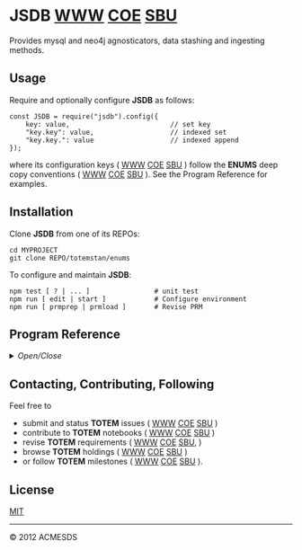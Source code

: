 # JSDB [WWW](https://github.com/totemstan/jsdb)  [COE](https://sc.appdev.proj.coe/acmesds/jsdb)  [SBU](https://gitlab.west.nga.ic.gov/acmesds/jsdb)

Provides mysql and neo4j agnosticators, data stashing and ingesting methods.

## Usage

Require and optionally configure **JSDB** as follows:

	const JSDB = require("jsdb").config({
		key: value, 						// set key
		"key.key": value, 					// indexed set
		"key.key.": value					// indexed append
	});
	
where its configuration keys (
[WWW](http://totem.zapto.org/shares/prm/totem/index.html) 
[COE](https://totem.west.ile.nga.ic.gov/shares/prm/totem/index.html) 
[SBU](https://totem.nga.mil/shares/prm/totem/index.html)
)
follow the **ENUMS** deep copy conventions (
[WWW](https://github.com/totemstan/enum) 
[COE](https://sc.appdev.proj.coe/acmesds/enum) 
[SBU](https://gitlab.west.nga.ic.gov/acmesds/enum)
).
See the Program Reference for examples.
	
## Installation

Clone **JSDB** from one of its REPOs:

	cd MYPROJECT
	git clone REPO/totemstan/enums

To configure and maintain **JSDB**:

	npm test [ ? | ... ]				# unit test
	npm run [ edit | start ]			# Configure environment
	npm run [ prmprep | prmload ]		# Revise PRM

## Program Reference
<details>
<summary>
<i>Open/Close</i>
</summary>
## Modules

<dl>
<dt><a href="#module_JSDB">JSDB</a></dt>
<dd><p>Provides mysql and neo4j agnosticators.
This module documented in accordance with <a href="https://jsdoc.app/">jsdoc</a>.</p>
</dd>
</dl>

## Functions

<dl>
<dt><a href="#parseWild">parseWild()</a></dt>
<dd></dd>
</dl>

<a name="module_JSDB"></a>

## JSDB
Provides mysql and neo4j agnosticators.
This module documented in accordance with [jsdoc](https://jsdoc.app/).

**Requires**: <code>module:[enums](https://github.com/totemstan/enums)</code>, <code>module:[cluster](https://nodejs.org/docs/latest/api/)</code>, <code>module:[os](https://nodejs.org/docs/latest/api/)</code>, <code>module:[fs](https://nodejs.org/docs/latest/api/)</code>  
**Author**: [ACMESDS](https://totemstan.github.io)

### Dataset Dependencies

	openv.hawks Queried for moderaters when journalling a dataset.
	openv.journal	Updated with changes when journalling enabled.
	openv.locks Updated when record locks used (e.g. using forms).
	openv.files Databrick files when saving stashes
	openv._stats Databrick stats when saving stashes
	openv.events For storing event data during saving stashes
	openv.profile Client information to manage task queues
	openv.queues Task queues managed by regulator
	openv.cache Place to cache data

### Env Dependencies

	URL_MYSQL=http://$KEY_MYSQL@localhost:3306
	URL_NEO4J=http://$KEY_NEO4J@localhost:7474
	URL_TXMAIL=http://$KEY_TXMAIL@smtp.comcast.net:587
	URL_RXMAIL=
	URL_LEXNEX=https:$KEY_LEXNEX//services-api.lexisnexis.com/v1/  
**Example**  
```js
### Require JSDB
	const {neoThread, cyper, config} = JSDB = require("jsdb");
```
**Example**  
```js
### Configure the mysql emitters and database
	config({ 
	
		emit:  (crude,parms) => {  // method to broadcast changes to other socket.io clients
		}, 
		
		mysql : {	// 	database connection parms
			host: ...
			user: ...
			pass: ...
		}

	});
```
**Example**  
```js
### Classic mysql access
	sqlThread( sql => {
	
		// classic query

		sql.query( "...", [ ... ], (err,info) => {
		});
		
		// crud helpers:

		sql.Index(ds, query, (keys,jsons) => { ... })
		sql.Delete(ds,where, (err,info) => { ... })
		sql.Update(ds,where,body,(err,info) => { ... })
		sql.Insert (ds,body,(err,info) => { ... } )
		sql.Select(ds, index, where, opts, (err,recs) => { ... })

		// there are also various enumerators and other utility functions.

	});
```
**Example**  
```js
### Somewhat experimental method to access mysql datasets by context
	sqlThread( sql => {
	
		sql.context( {ds1:ATTRIBUTES, ds2:ATTRIBUTES, ... }, ctx => {

			const {ds1,ds2, ... } = ctx;

		});
		
	});

where dsN are datasets having context ATTRIBUTES = {key:value, ... } described below. 

Using dataset contexts, **JSDB** permits queries of the form:

	ds.rec = { FIELD:VALUE, ... }			// update matched record(s) 
	ds.rec = [ {...}, {...}, ... ]			// insert record(s)
	ds.rec = null 							// delete matched record(s)
	ds.rec = function CB(recs,me) {...}		// select matched record(s)

or like this:

	ds.res = callback() { ... }
	ds.data = [ ... ]
	ds.rec = CRUDE

or in record-locked mode using:

	ds.rec = "lock.select"
	ds.rec = "lock.delete"
	ds.rec = "lock.update"
	ds.rec = "lock.insert"

Dataset ATTRIBUTES = { key: value, ... } provide SQL agnostication:

	table: 	DB.TABLE || TABLE
	where: 	[ FIELD, FIELD, ... ] | { CLAUSE:null, nlp:PATTERN, bin:PATTERN, qex:PATTERN, has:PATTERN, like:PATTERN, FIELD:VALUE, FIELD:[MIN,MAX], ...} | CLAUSE
	res: 	function CB(ds) {...}
	having: [ FIELD, VALUE ] | [ FIELD, MIN, MAX ] | {FIELD:VALUE, CLAUSE:null, FIELD:[MIN,MAX], ...} | CLAUSE
	order: 	[ {FIELD:ORDER, ...}, {property:FIELD, direction:ORDER}, FIELD, ...] | "FIELD, ..."
	group: 	[ FIELD, ...] | "FIELD, ..."
	limit: 	[ START, COUNT ] | {start:START, count:COUNT} | "START,COUNT"
	index:	[ FIELD, ... ] | "FIELD, ... " | { has:PATTERN, nlp:PATTERN, bin:PATTERN, qex:PATTERN, browse:"FIELD,...", pivot: "FIELD,..." }

In addition, update journalling, search tracking, query broadcasting, and auto field conversion is 
supported using these ATTRIBUTES:

	unsafeok: 	[true] | false 		// allow potentially unsafe queries
	trace: [true] | false			// trace queries
	journal: true | [false] 		// enable table journalling
	search: "field,field,..." 		// define fulltext search fields
	track: true | [false] 		// enable search tracking
	ag: "..." 		// aggregate where/having with least(?,1), greatest(?,0), sum(?), ...

The select query will callback the CB = [each || all || clone || trace] handler with each/all record(s) matched 
by .where, indexed by  .index, ordered by .order ordering, grouped by .group, filtered by .having 
and limited by .limit ATTRIBUTES.  Select will search for PATTERN 
using its index.nlp (natural language parse), index.bin (binary mode), index.qex (query expansion), 
or group recording according to its index.browse (file navigation) or index.pivot (joint statistics).

Non-select queries will broadcast a change to all clients if a where.ID is presented (and an emiitter
was configured), and will journal the change when jounalling is enabled.
```
**Example**  
```js
### Access the neo4j database
	neoThread( neo => {	
		neo.cypher( "...", [ ... ], (err,recs) => {
		});
	});
```
**Example**  
```js
### Create dataset on a new sql thread
	sqlThread( sql => {
	
		var ds = new JSDB.DS(sql,{
			table:"test.x", 
			rec: (recs) => console.log(recs) 
		});
		
	});
	
```
**Example**  
```js
### Create dataset and access each record
	var ds = new JSDB.DS(sql,{
		table:"test.x",
		limit:[0,1],
		rec: function each(rec) {console.log(rec)}
	});
		
	var ds = new JSDB.DS(sql,{
		table:"test.x",
		trace:1,
		where:{ x: "x=12" },
		rec: function each(rec) {console.log(rec)}});
		
	var ds = new JSDB.DS(sql,{
		table:"test.x",
		trace:1,
		where:{ a: "a = 0.5"},
		rec: function each(rec) {console.log(rec)}
	});
	
	var ds = new JSDB.DS(sql,{
		table:"test.x",
		trace:1,
		where:{ a: "a<30"},
		rec: function each(rec) {console.log(rec)}
	});
	
```
**Example**  
```js
### Create dataset and access all records
	var ds = new JSDB.DS(sql,{
		table:"test.x",
		trace:1,
		where:{
			a: "a<30", 
			b: "b!=0",
			x: "x like '%find%'",
			ID: "ID=5"},
		rec: (recs) => console.log(recs)
	});
	
	var ds = new JSDB.DS(sql,{
		table:"test.x",
		trace:1,
		order:[{property:"a",direction:"asc"}],
		rec: (recs) => console.log(recs)
	});
	
	var ds = new JSDB.DS(sql,{
		table:"test.x",
		trace:1,
		index:{pivot:"root"},
		group:"a,b",
		rec: (recs) => console.log(recs)
	});
	
```
**Example**  
```js
### Select ds record(s) matched by ds.where
	ds.where = {ID: "ID=1"};
	ds.rec = (rec) => console.log(rec);
	
```
**Example**  
```js
### Delete ds record(s) matched by ds.where
	ds.where = {ID:"ID=2"}
	ds.rec = null
	
```
**Example**  
```js
### Update ds record(s) matched by ds.where
	ds.where = null
	ds.rec = [{a:1,b:2,ds:"hello"},{a:10,b:20,x:"there"}]
	ds.where = {ID: "ID=3"}
	ds.rec = {a:100} 
```

* [JSDB](#module_JSDB)
    * _static_
        * [.dsAttrs](#module_JSDB.dsAttrs)
        * [.savers](#module_JSDB.savers)
        * [.dropCard](#module_JSDB.dropCard)
        * [.queues](#module_JSDB.queues)
        * [.errors](#module_JSDB.errors)
        * [.attrs](#module_JSDB.attrs)
        * [.config(opts, cb)](#module_JSDB.config)
        * [.sqlEach()](#module_JSDB.sqlEach)
        * [.sqlAll()](#module_JSDB.sqlAll)
        * [.sqlFirst()](#module_JSDB.sqlFirst)
        * [.sqlContext()](#module_JSDB.sqlContext)
    * _inner_
        * [~getContext()](#module_JSDB..getContext)
        * [~getKeys()](#module_JSDB..getKeys)
        * [~getKeysFull()](#module_JSDB..getKeysFull)
        * [~getJsons()](#module_JSDB..getJsons)
        * [~getTexts()](#module_JSDB..getTexts)
        * [~getSearchables()](#module_JSDB..getSearchables)
        * [~getGeometries()](#module_JSDB..getGeometries)
        * [~getTables()](#module_JSDB..getTables)
        * [~context()](#module_JSDB..context)
        * [~cache()](#module_JSDB..cache)
        * [~beginBulk()](#module_JSDB..beginBulk)
        * [~endBulk()](#module_JSDB..endBulk)
        * [~flattenCatalog()](#module_JSDB..flattenCatalog)
        * [~forFirst()](#module_JSDB..forFirst)
        * [~forEach()](#module_JSDB..forEach)
        * [~forAll()](#module_JSDB..forAll)
        * [~Index(ds, query, cb)](#module_JSDB..Index)
        * [~Delete(ds, where, cb)](#module_JSDB..Delete)
        * [~Update(ds, where, body, cb)](#module_JSDB..Update)
        * [~Insert(ds, body, cb)](#module_JSDB..Insert)
        * [~Select(ds, index, where, opts, cb)](#module_JSDB..Select)
        * [~ingestFile(path, opts, cb)](#module_JSDB..ingestFile)
        * [~serial()](#module_JSDB..serial)
        * [~saveContext()](#module_JSDB..saveContext)
            * [~saveEvents(sql, evs, ctx, cb)](#module_JSDB..saveContext..saveEvents)
                * [~stashify(evs, watchKey, targetPrefix, ctx, stash, cb)](#module_JSDB..saveContext..saveEvents..stashify)
        * [~cypher()](#module_JSDB..cypher)
        * [~clearNet()](#module_JSDB..clearNet)
        * [~saveNodes()](#module_JSDB..saveNodes)
        * [~findAssoc()](#module_JSDB..findAssoc)
        * [~saveNet()](#module_JSDB..saveNet)
        * [~saveEdges()](#module_JSDB..saveEdges)

<a name="module_JSDB.dsAttrs"></a>

### JSDB.dsAttrs
Reserved for dataset attributes

**Kind**: static property of [<code>JSDB</code>](#module_JSDB)  
**Cfg**: <code>Object</code>  
<a name="module_JSDB.savers"></a>

### JSDB.savers
**Kind**: static property of [<code>JSDB</code>](#module_JSDB)  
**Cfg**: <code>Object</code>  
<a name="module_JSDB.dropCard"></a>

### JSDB.dropCard
**Kind**: static property of [<code>JSDB</code>](#module_JSDB)  
**Cfg**: <code>Object</code>  
<a name="module_JSDB.queues"></a>

### JSDB.queues
**Kind**: static property of [<code>JSDB</code>](#module_JSDB)  
**Cfg**: <code>Object</code>  
<a name="module_JSDB.errors"></a>

### JSDB.errors
**Kind**: static property of [<code>JSDB</code>](#module_JSDB)  
**Cfg**: <code>Object</code>  
<a name="module_JSDB.attrs"></a>

### JSDB.attrs
**Kind**: static property of [<code>JSDB</code>](#module_JSDB)  
**Cfg**: <code>Object</code>  
<a name="module_JSDB.config"></a>

### JSDB.config(opts, cb)
Configure JSDB with provided options with optional callback

**Kind**: static method of [<code>JSDB</code>](#module_JSDB)  

| Param | Type | Description |
| --- | --- | --- |
| opts | <code>Object</code> | Options |
| cb | <code>function</code> | callback(sql || null) with sql pooling thread |

<a name="module_JSDB.sqlEach"></a>

### JSDB.sqlEach()
**Kind**: static method of [<code>JSDB</code>](#module_JSDB)  
<a name="module_JSDB.sqlAll"></a>

### JSDB.sqlAll()
**Kind**: static method of [<code>JSDB</code>](#module_JSDB)  
<a name="module_JSDB.sqlFirst"></a>

### JSDB.sqlFirst()
**Kind**: static method of [<code>JSDB</code>](#module_JSDB)  
<a name="module_JSDB.sqlContext"></a>

### JSDB.sqlContext()
**Kind**: static method of [<code>JSDB</code>](#module_JSDB)  
<a name="module_JSDB..getContext"></a>

### JSDB~getContext()
**Kind**: inner method of [<code>JSDB</code>](#module_JSDB)  
<a name="module_JSDB..getKeys"></a>

### JSDB~getKeys()
**Kind**: inner method of [<code>JSDB</code>](#module_JSDB)  
<a name="module_JSDB..getKeysFull"></a>

### JSDB~getKeysFull()
**Kind**: inner method of [<code>JSDB</code>](#module_JSDB)  
<a name="module_JSDB..getJsons"></a>

### JSDB~getJsons()
**Kind**: inner method of [<code>JSDB</code>](#module_JSDB)  
<a name="module_JSDB..getTexts"></a>

### JSDB~getTexts()
**Kind**: inner method of [<code>JSDB</code>](#module_JSDB)  
<a name="module_JSDB..getSearchables"></a>

### JSDB~getSearchables()
**Kind**: inner method of [<code>JSDB</code>](#module_JSDB)  
<a name="module_JSDB..getGeometries"></a>

### JSDB~getGeometries()
**Kind**: inner method of [<code>JSDB</code>](#module_JSDB)  
<a name="module_JSDB..getTables"></a>

### JSDB~getTables()
**Kind**: inner method of [<code>JSDB</code>](#module_JSDB)  
<a name="module_JSDB..context"></a>

### JSDB~context()
**Kind**: inner method of [<code>JSDB</code>](#module_JSDB)  
<a name="module_JSDB..cache"></a>

### JSDB~cache()
Implements generic cache.  Looks for cache given opts.key and, if found, returns cached results on cb(results);
otherwse, if not found, returns results via opts.make(probeSite, opts.parms, cb).  If cacheing fails, then opts.default 
is returned.  The returned results will always contain a results.ID for its cached ID.  If a opts.default is not provided,
then the cb callback in not made.

**Kind**: inner method of [<code>JSDB</code>](#module_JSDB)  
<a name="module_JSDB..beginBulk"></a>

### JSDB~beginBulk()
**Kind**: inner method of [<code>JSDB</code>](#module_JSDB)  
<a name="module_JSDB..endBulk"></a>

### JSDB~endBulk()
**Kind**: inner method of [<code>JSDB</code>](#module_JSDB)  
<a name="module_JSDB..flattenCatalog"></a>

### JSDB~flattenCatalog()
Flatten entire database for searching the catalog.  Need to rework using serial

**Kind**: inner method of [<code>JSDB</code>](#module_JSDB)  
<a name="module_JSDB..forFirst"></a>

### JSDB~forFirst()
**Kind**: inner method of [<code>JSDB</code>](#module_JSDB)  
<a name="module_JSDB..forEach"></a>

### JSDB~forEach()
**Kind**: inner method of [<code>JSDB</code>](#module_JSDB)  
<a name="module_JSDB..forAll"></a>

### JSDB~forAll()
**Kind**: inner method of [<code>JSDB</code>](#module_JSDB)  
<a name="module_JSDB..Index"></a>

### JSDB~Index(ds, query, cb)
Index records.

**Kind**: inner method of [<code>JSDB</code>](#module_JSDB)  

| Param | Type | Description |
| --- | --- | --- |
| ds | <code>String</code> | name of dataset table |
| query | <code>Object</code> | hash of search options {"=": {....}, ">": {....}, ....} |
| cb | <code>function</code> | callback(keys,jsons) |

<a name="module_JSDB..Delete"></a>

### JSDB~Delete(ds, where, cb)
Delete records.

**Kind**: inner method of [<code>JSDB</code>](#module_JSDB)  

| Param | Type | Description |
| --- | --- | --- |
| ds | <code>String</code> | name of dataset table |
| where | <code>Object</code> | hash of search options {"=": {....}, ">": {....}, ....} |
| cb | <code>function</code> | callback(err,info) |

<a name="module_JSDB..Update"></a>

### JSDB~Update(ds, where, body, cb)
Update records.

**Kind**: inner method of [<code>JSDB</code>](#module_JSDB)  

| Param | Type | Description |
| --- | --- | --- |
| ds | <code>String</code> | name of dataset table |
| where | <code>Object</code> | hash of search options {"=": {....}, ">": {....}, ....} |
| body | <code>Object</code> | data for update |
| cb | <code>function</code> | callback(err,info) |

<a name="module_JSDB..Insert"></a>

### JSDB~Insert(ds, body, cb)
Insert records.

**Kind**: inner method of [<code>JSDB</code>](#module_JSDB)  

| Param | Type | Description |
| --- | --- | --- |
| ds | <code>String</code> | name of dataset table |
| body | <code>Object</code> | data for insert |
| cb | <code>function</code> | callback(err,info) |

<a name="module_JSDB..Select"></a>

### JSDB~Select(ds, index, where, opts, cb)
Select records.

**Kind**: inner method of [<code>JSDB</code>](#module_JSDB)  

| Param | Type | Description |
| --- | --- | --- |
| ds | <code>String</code> | name of dataset table |
| index | <code>Object</code> | hash of { "TO":"FROM", "TO":"STORE$KEY", ....} keys to select |
| where | <code>Object</code> | hash of search options {"=": {....}, ">": {....}, ....} |
| opts | <code>Object</code> | limit,offset,client,pivot,browse,sort options |
| cb | <code>function</code> | callback(err,recs) |

<a name="module_JSDB..ingestFile"></a>

### JSDB~ingestFile(path, opts, cb)
Ingest a comma-delimited, column-headered stream at path using the supplied
streaming options.  Records are inserted into the sql target table defined 
by the path = /.../target.type.  The keys="recKey:asKey sqlType,..." defines
how record values are stored.

**Kind**: inner method of [<code>JSDB</code>](#module_JSDB)  

| Param | Type | Description |
| --- | --- | --- |
| path | <code>String</code> | source file |
| opts | <code>Object</code> | {keys,comma,newline,limit,as,batch} streaming options |
| cb | <code>function</code> | Callback([record,...]) |

<a name="module_JSDB..serial"></a>

### JSDB~serial()
Serialize a select query.

**Kind**: inner method of [<code>JSDB</code>](#module_JSDB)  
**Example**  
```js
sql.serial({
		ds1: "SELECT ... ",
		ds2: "SELECT ... ", ...
		ds3: "/dataset?...", 
		ds4: "/dataset?...", ...
	}, ctx, ctx => {
		// ctx[ ds1 || ds2 || ... ] records
	});
```
<a name="module_JSDB..saveContext"></a>

### JSDB~saveContext()
Aggregate and save events evs = [ev, ...] || { } under direction of the 
supplied context ctx = { Save: { ... }, Ingest: true||false, Export: true||false,
... }.  Stashify is used to 
aggreagate data using [ev, ...].stashify( "at", "Save_", ctx ) where events ev = 
{ at: KEY, A: a1, B: b1, ... } || { x: x1, y: y1 } are saved in Save_KEY = 
{A: [a1, a2,  ...], B: [b1, b2, ...], ...} iff Save_KEY is in the supplied ctx.

**Kind**: inner method of [<code>JSDB</code>](#module_JSDB)  

* [~saveContext()](#module_JSDB..saveContext)
    * [~saveEvents(sql, evs, ctx, cb)](#module_JSDB..saveContext..saveEvents)
        * [~stashify(evs, watchKey, targetPrefix, ctx, stash, cb)](#module_JSDB..saveContext..saveEvents..stashify)

<a name="module_JSDB..saveContext..saveEvents"></a>

#### saveContext~saveEvents(sql, evs, ctx, cb)
Stash aggregated events evs = { at: "AT", ... } into context Save_AT keys then callback cb
with remaining events.

**Kind**: inner method of [<code>saveContext</code>](#module_JSDB..saveContext)  

| Param | Type | Description |
| --- | --- | --- |
| sql | <code>object</code> | sql connection |
| evs | <code>object</code> | events to be saved |
| ctx | <code>object</code> | notebook context |
| cb | <code>function</code> | callback(ev,stat) |

<a name="module_JSDB..saveContext..saveEvents..stashify"></a>

##### saveEvents~stashify(evs, watchKey, targetPrefix, ctx, stash, cb)
Aggregate ctx keys into optional Save_KEY stashes such that:

	[	
		{ at: "KEY", A: a1, B: b1, ... }, 
		{ at: "KEY", A: a2, B: b2, ... }, ... 
		{ x: x1, y: y1 },
		{ x: x2, y: y2 },	...
	].stashify( "at", "Save_", {Save_KEY: {}, ...} , stash, cb )

creates stash.Save_KEY = {A: [a1, a2,  ...], B: [b1, b2, ...], ...} iff Save_KEY is in the
supplied context ctx.   If no stash.rem is provided by the ctx, the {x, y, ...} are 
appended (w/o aggregation) to stash.remainder. Conversely, if ctx contains a stash.rem, 
the {x, y, ...} are aggregated to stash.rem.

**Kind**: inner method of [<code>saveEvents</code>](#module_JSDB..saveContext..saveEvents)  

| Param | Type | Description |
| --- | --- | --- |
| evs | <code>object</code> | events to be saved |
| watchKey | <code>String</code> | this = [ { watchKey:"KEY", x:X, y: Y, ...}, ... } |
| targetPrefix | <code>String</code> | stash = { (targetPrefix + watchKey): { x: [X,...], y: [Y,...], ... }, ... } |
| ctx | <code>Object</code> | plugin context keys |
| stash | <code>Object</code> | refactored output suitable for a Save_KEY |
| cb | <code>function</code> | callback(ev,stat) returns refactored result to put into stash |

<a name="module_JSDB..cypher"></a>

### JSDB~cypher()
**Kind**: inner method of [<code>JSDB</code>](#module_JSDB)  
<a name="module_JSDB..clearNet"></a>

### JSDB~clearNet()
**Kind**: inner method of [<code>JSDB</code>](#module_JSDB)  
<a name="module_JSDB..saveNodes"></a>

### JSDB~saveNodes()
**Kind**: inner method of [<code>JSDB</code>](#module_JSDB)  
<a name="module_JSDB..findAssoc"></a>

### JSDB~findAssoc()
**Kind**: inner method of [<code>JSDB</code>](#module_JSDB)  
<a name="module_JSDB..saveNet"></a>

### JSDB~saveNet()
**Kind**: inner method of [<code>JSDB</code>](#module_JSDB)  
<a name="module_JSDB..saveEdges"></a>

### JSDB~saveEdges()
**Kind**: inner method of [<code>JSDB</code>](#module_JSDB)  
<a name="parseWild"></a>

## parseWild()
**Kind**: global function  
</details>

## Contacting, Contributing, Following

Feel free to 
* submit and status **TOTEM** issues (
[WWW](http://totem.zapto.org/issues.view) 
[COE](https://totem.west.ile.nga.ic.gov/issues.view) 
[SBU](https://totem.nga.mil/issues.view)
)  
* contribute to **TOTEM** notebooks (
[WWW](http://totem.zapto.org/shares/notebooks/) 
[COE](https://totem.west.ile.nga.ic.gov/shares/notebooks/) 
[SBU](https://totem.nga.mil/shares/notebooks/)
)  
* revise **TOTEM** requirements (
[WWW](http://totem.zapto.org/reqts.view) 
[COE](https://totem.west.ile.nga.ic.gov/reqts.view) 
[SBU](https://totem.nga.mil/reqts.view), 
)  
* browse **TOTEM** holdings (
[WWW](http://totem.zapto.org/) 
[COE](https://totem.west.ile.nga.ic.gov/) 
[SBU](https://totem.nga.mil/)
)  
* or follow **TOTEM** milestones (
[WWW](http://totem.zapto.org/milestones.view) 
[COE](https://totem.west.ile.nga.ic.gov/milestones.view) 
[SBU](https://totem.nga.mil/milestones.view)
).

## License

[MIT](LICENSE)

* * *

&copy; 2012 ACMESDS

